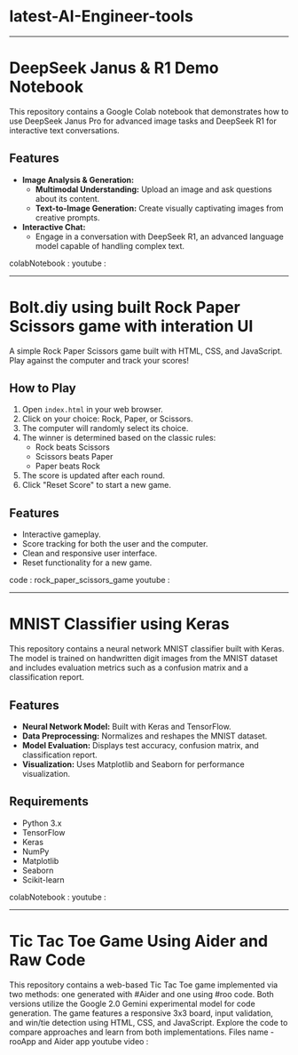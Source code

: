 # latest-AI-Engineer-tools
---
# DeepSeek Janus & R1 Demo Notebook
This repository contains a Google Colab notebook that demonstrates how to use DeepSeek Janus Pro for advanced image tasks and DeepSeek R1 for interactive text conversations.

## Features
- **Image Analysis & Generation:**
  - **Multimodal Understanding:** Upload an image and ask questions about its content.
  - **Text-to-Image Generation:** Create visually captivating images from creative prompts.
- **Interactive Chat:**
  - Engage in a conversation with DeepSeek R1, an advanced language model capable of handling complex text.

colabNotebook : 
youtube : 

---

# Bolt.diy using built Rock Paper Scissors game with interation UI
A simple Rock Paper Scissors game built with HTML, CSS, and JavaScript. Play against the computer and track your scores!

## How to Play
1. Open `index.html` in your web browser.
2. Click on your choice: Rock, Paper, or Scissors.
3. The computer will randomly select its choice.
4. The winner is determined based on the classic rules:
   - Rock beats Scissors
   - Scissors beats Paper
   - Paper beats Rock
5. The score is updated after each round.
6. Click "Reset Score" to start a new game.

## Features
- Interactive gameplay.
- Score tracking for both the user and the computer.
- Clean and responsive user interface.
- Reset functionality for a new game.

code : rock_paper_scissors_game
youtube : 

---

# MNIST Classifier using Keras
This repository contains a neural network MNIST classifier built with Keras. The model is trained on handwritten digit images from the MNIST dataset and includes evaluation metrics such as a confusion matrix and a classification report.

## Features
- **Neural Network Model:** Built with Keras and TensorFlow.
- **Data Preprocessing:** Normalizes and reshapes the MNIST dataset.
- **Model Evaluation:** Displays test accuracy, confusion matrix, and classification report.
- **Visualization:** Uses Matplotlib and Seaborn for performance visualization.

## Requirements
- Python 3.x
- TensorFlow
- Keras
- NumPy
- Matplotlib
- Seaborn
- Scikit-learn

colabNotebook : 
youtube : 

---
# Tic Tac Toe Game Using Aider and Raw Code

This repository contains a web-based Tic Tac Toe game implemented via two methods: one generated with #Aider and one using #roo code. Both versions utilize the Google 2.0 Gemini experimental model for code generation. The game features a responsive 3x3 board, input validation, and win/tie detection using HTML, CSS, and JavaScript. Explore the code to compare approaches and learn from both implementations.
Files name - rooApp and Aider app 
youtube video : 
